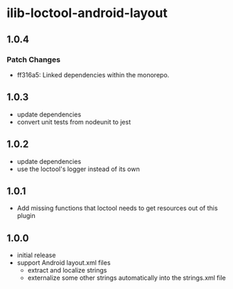 # ilib-loctool-android-layout

## 1.0.4

### Patch Changes

- ff316a5: Linked dependencies within the monorepo.

## 1.0.3

- update dependencies
- convert unit tests from nodeunit to jest

## 1.0.2

- update dependencies
- use the loctool's logger instead of its own

## 1.0.1

- Add missing functions that loctool needs to get resources out of this plugin

## 1.0.0

- initial release
- support Android layout.xml files
  - extract and localize strings
  - externalize some other strings automatically into the strings.xml file
